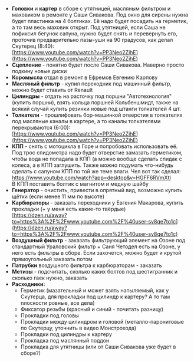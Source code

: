 - **Головки** и **картер** в сборе с утятницей, масляным фильтром и маховиком в ремонте у Саши Сивакова. Под окно для сирены нужна будет пластинка на 4 болтиках. Её надо будет посадить на герметик, а то там весь маховик открыт. Под утятницей, если Саша не пофиксил бегунок сапуна, нужно будет снять и перевернуть его, проточив предварительно пазы-уши на 90 градусов, как делал Скутерец (8:40):  
    [https://www.youtube.com/watch?v=PP3Neo2ZihE](https://www.youtube.com/watch?v=PP3Neo2ZihE)
- **Сцепление** - понятно будет после Саши Сивакова. Наверно просто подкину новые диски
- **Коромысла** отдал в ремонт в Ефремов Евгению Карпову
- **Масляный фильтр** - купил переходник под машинный фильтр, можно будет ставить от Renault
- **Цилиндры** - отдать на расточку под поршни "Автотехнология" (купить поршни), взять кольца поршней Кольбеншмидт, также на всякий случай купить резинки новые под штанги толкателей 4 шт.
- **Толкатели** - прошлифовать бор-машинкой отверстия в толкателях под масляные каналы в картере, а то каналы толкателями перекрываются (6:00):  
    [https://www.youtube.com/watch?v=PP3Neo2ZihE](https://www.youtube.com/watch?v=PP3Neo2ZihE)
- **КПП** - снять с мотоцикла в Горе и попробовать использовать её. Под трос спидометра надо будет отверстие замазать герметиком, чтобы вода не попадала в КПП (а можно вообще сделать спидак с колеса, а в КПП заглушить. Также можно подумать что-нибудь сделать с сапуном КПП по той же теме влаги. Чел вот так сделал:  
    [https://www.youtube.com/watch?app=desktop&v=HGFF6RVmXtI  
    ](https://www.youtube.com/watch?app=desktop&v=HGFF6RVmXtI)В КПП поставить болтик с магнитом и медную шайбу
- **Генератор** - очистить, привести в опрятный вид, возможно купить щётки (если менее 11 мм по высоте)
- **Карбюраторы** - заказать переходники у Евгения Макарова, купить прокладки (+ у меня есть какие-то твёрдые)  
    [https://dzen.ru/away?to=https%3A%2F%2Fwww.youtube.com%2F%40user-sv8qe7to1c](https://dzen.ru/away?to=https%3A%2F%2Fwww.youtube.com%2F%40user-sv8qe7to1c)
- **Воздушный фильтр** - заказать фильтрующий элемент на Озоне под стандартный Ураловский фильтр + Саня Четодел есть на Озоне, у него есть фильтры в сборе. Если захочется, можно будет и крутой прямоугольный заказать потом
- **Патрубки** воздушного фильтра к карбюраторам - заказать
- **Метизы** - подсчитать, сколько каких болтов под шестигранник и сколько гаек нужно, заказать
- **Расходники:**
    - Герметик (мазательный и может взять напыляемый, как у Скутерца, для прокладки под цилиндр к картеру? А то там плоскости ровные, все дела)
    - Фиксатор резьбы (красный и синий - почитать разницу)
    - Прокладки под головы
    - Прокладки между цилиндром и головой (металло-паронитовые по Скутерцу, уточнить в видео Монстрохода)
    - Прокладки под цилиндры к картеру
    - Прокладка под маслянный поддон
    - Прокладка для утятницы (или от Саши Сивакова уже будет в сборе?)